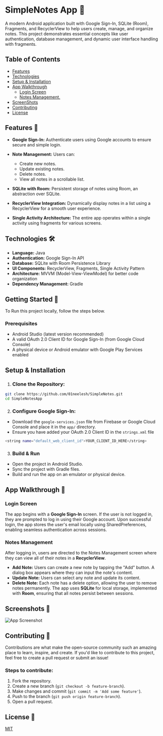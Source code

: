 
# SimpleNotes App 📝
A modern Android application built with Google Sign-In, SQLite (Room), Fragments, and RecyclerView to help users create, manage, and organize notes. This project demonstrates essential concepts like user authentication, database management, and dynamic user interface handling with fragments.

## Table of Contents
- [ Features ](#desc)
- [ Technologies ](#usage)
- [ Setup & Installation ](#setupIntallation)
- [App Walkthrough](#appWalkthrough)
    - [Login Screen   ](#login_screen)
    - [Notes Management. ](#notesMgmt)
- [ScreenShots](#screenShots)
- [Contributing ](#contributing)
- [License  ](#license)

<a name="desc"></a>
## Features 🌟
- **Google Sign-In:** Authenticate users using Google accounts to ensure secure and simple login.
- __Note Management:__ Users can: 
  * Create new notes.
  * Update existing notes.
  * Delete notes.
  * View all notes in a scrollable list.

- **SQLite with Room:**  Persistent storage of notes using Room, an abstraction over SQLite.
- **RecyclerView Integration:** Dynamically display notes in a list using a RecyclerView for a smooth user experience.
- **Single Activity Architecture:** The entire app operates within a single activity using fragments for various screens.

<a name="setupIntallation"></a>
## Technologies 🛠️
- **Language:** Java
- **Authentication:** Google Sign-In API
- **Database:** SQLite with Room Persistence Library
- **UI Components:** RecyclerView, Fragments, Single Activity Pattern
- **Architecture:** MVVM (Model-View-ViewModel) for better code organization
- **Dependency Management:** Gradle

<a name="setupIntallation"></a>
## Getting Started 🚀

  To Run this project locally, follow the steps below.
  
 ### Prerequisites
 - Android Studio (latest version recommended)
 - A valid OAuth 2.0 Client ID for Google Sign-In (from Google Cloud Console)
- A physical device or Android emulator with Google Play Services enabled

<a name="setupIntallation"></a>
## Setup & Installation
1. ### Clone the Repository:

```bash
git clone https://github.com/01neelesh/SimpleNotes.git
cd SimpleNotesApp
```
2. ### Configure Google Sign-In:
- Download the `google-services.json` file from Firebase or Google Cloud Console and place it in the `app/` directory.
- Ensure you have added your OAuth 2.0 Client ID in the `strings.xml` file

```bash
<string name="default_web_client_id">YOUR_CLIENT_ID_HERE</string>
```

3. ### Build & Run
- Open the project in Android Studio.
- Sync the project with Gradle files.
- Build and run the app on an emulator or physical device.

<a name="appWalkthrough"></a>
## App Walkthrough 📲


<a name="login_screen"></a>
### Login Screen
The app begins with a **Google Sign-In** screen. If the user is not logged in, they are prompted to log in using their Google account. Upon successful login, the app stores the user's email locally using SharedPreferences, enabling seamless authentication across sessions.

<a name="notesMgmt"></a>
### Notes Management
After logging in, users are directed to the Notes Management screen where they can view all of their notes in a **RecyclerView**.

- **Add Note:** Users can create a new note by tapping the "Add" button. A dialog box appears where they can input the note's content.
- **Update Note:** Users can select any note and update its content.
- **Delete Note:** Each note has a delete option, allowing the user to remove notes permanently.
The app uses **SQLite** for local storage, implemented with **Room**, ensuring that all notes persist between sessions.

<a name="screenShots"></a>
## Screenshots 📸
![App Screenshot](https://i.pinimg.com/originals/bb/f1/91/bbf191f07c3d9815f28c0dd8d69c2514.jpg)

<a name="contributing"></a>
## Contributing 🤝

Contributions are what make the open-source community such an amazing place to learn, inspire, and create. If you'd like to contribute to this project, feel free to create a pull request or submit an issue!

### Steps to contribute:
1. Fork the repository.
2. Create a new branch (`git checkout -b feature-branch`).
3. Make changes and commit (`git commit -m 'Add some feature'`).
4. Push to the branch (`git push origin feature-branch`).
5. Open a pull request.

<a name="license"></a>
## License 📄

[MIT](https://choosealicense.com/licenses/mit/)

